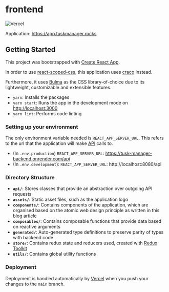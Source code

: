 # frontend

![Vercel](https://vercelbadge.vercel.app/api/EmilyOng/cvwo-frontend)

Application: https://app.tuskmanager.rocks

## Getting Started

This project was bootstrapped with [Create React App](https://github.com/facebook/create-react-app).

In order to use [react-scoped-css](https://github.com/gaoxiaoliangz/react-scoped-css), this application uses [craco](https://github.com/gsoft-inc/craco) instead.

Furthermore, it uses [Bulma](https://bulma.io/) as the CSS library-of-choice due to its lightweight, customizable and extensible features.

- `yarn`: Installs the packages
- `yarn start`: Runs the app in the development mode on [http://localhost:3000](http://localhost:3000)
- `yarn lint`: Performs code linting

### Setting up your environment

The only environment variable needed is `REACT_APP_SERVER_URL`. This refers to the url that the application will make [API](src/api/request.ts) calls to.

- (In `.env.production`) `REACT_APP_SERVER_URL`: https://tusk-manager-backend.onrender.com/api
- (In `.env.development`): `REACT_APP_SERVER_URL`: http://localhost:8080/api

### Directory Structure

- **`api/`**: Stores classes that provide an abstraction over outgoing API requests
- **`assets/`**: Static asset files, such as the application logo
- **`components/`**: Contains components of the application, which are organised based on the atomic web design principle as written in this [blog article](https://bradfrost.com/blog/post/atomic-web-design/)
- **`composables/`**: Contains composable functions that provide data based on reactive arguments
- **`generated/`**: Auto-generated type definitions to preserve parity of types with backend code
- **`store/`**: Contains redux state and reducers used, created with [Redux Toolkit](https://redux-toolkit.js.org/)
- **`utils/`**: Contains global utility functions

### Deployment

Deployment is handled automatically by [Vercel](https://vercel.com/) when you push your changes to the `main` branch.
